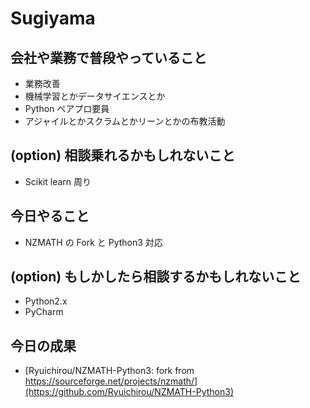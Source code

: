 # Sugiyama

## 会社や業務で普段やっていること

- 業務改善
- 機械学習とかデータサイエンスとか
- Python ペアプロ要員
- アジャイルとかスクラムとかリーンとかの布教活動

## (option) 相談乗れるかもしれないこと

- Scikit learn 周り

## 今日やること

- NZMATH の Fork と Python3 対応

## (option) もしかしたら相談するかもしれないこと

- Python2.x
- PyCharm

## 今日の成果

- [Ryuichirou/NZMATH-Python3: fork from https://sourceforge.net/projects/nzmath/](https://github.com/Ryuichirou/NZMATH-Python3)
